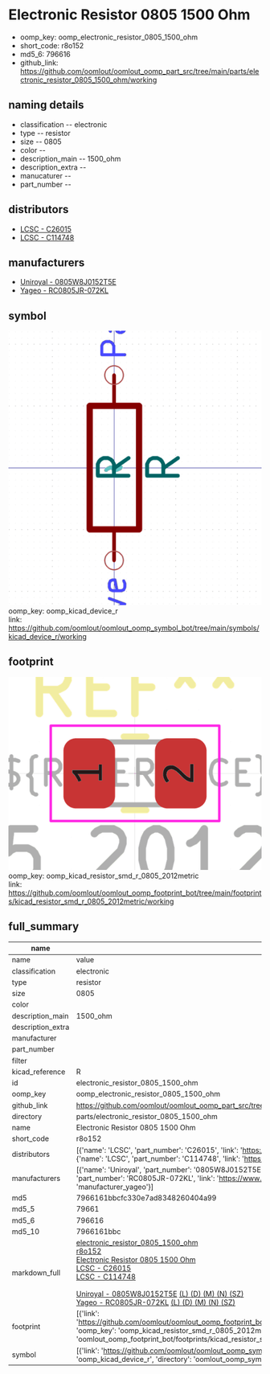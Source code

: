 # Electronic Resistor 0805 1500 Ohm

  
* oomp_key: oomp_electronic_resistor_0805_1500_ohm 
* short_code: r8o152
* md5_6: 796616  
* github_link: https://github.com/oomlout/oomlout_oomp_part_src/tree/main/parts/electronic_resistor_0805_1500_ohm/working  
## naming details
* classification -- electronic
* type -- resistor
* size -- 0805
* color -- 
* description_main -- 1500_ohm
* description_extra -- 
* manucaturer -- 
* part_number -- 

## distributors
* [LCSC - C26015](https://lcsc.com/product-detail/C26015.html)  
* [LCSC - C114748](https://lcsc.com/product-detail/C114748.html)  

## manufacturers
* [Uniroyal - 0805W8J0152T5E]()  
* [Yageo - RC0805JR-072KL](https://www.yageo.com/en/Chart/Download/pdf/RC0805JR-072KL)  

## symbol

![](symbol/0/working/working_600.png)  
oomp_key: oomp_kicad_device_r  
link: https://github.com/oomlout/oomlout_oomp_symbol_bot/tree/main/symbols/kicad_device_r/working  

## footprint

![](footprint/0/working/working_600.png)  
oomp_key: oomp_kicad_resistor_smd_r_0805_2012metric  
link: https://github.com/oomlout/oomlout_oomp_footprint_bot/tree/main/footprints/kicad_resistor_smd_r_0805_2012metric/working  

## full_summary
| name | value | 
| --- | --- | 
| name | value | 
| classification | electronic | 
| type | resistor | 
| size | 0805 | 
| color |  | 
| description_main | 1500_ohm | 
| description_extra |  | 
| manufacturer |  | 
| part_number |  | 
| filter |  | 
| kicad_reference | R | 
| id | electronic_resistor_0805_1500_ohm | 
| oomp_key | oomp_electronic_resistor_0805_1500_ohm | 
| github_link | https://github.com/oomlout/oomlout_oomp_part_src/tree/main/parts/electronic_resistor_0805_1500_ohm/working | 
| directory | parts/electronic_resistor_0805_1500_ohm | 
| name | Electronic Resistor 0805 1500 Ohm | 
| short_code | r8o152 | 
| distributors | [{'name': 'LCSC', 'part_number': 'C26015', 'link': 'https://lcsc.com/product-detail/C26015.html', 'id': 'distributor_lcsc'}, {'name': 'LCSC', 'part_number': 'C114748', 'link': 'https://lcsc.com/product-detail/C114748.html', 'id': 'distributor_lcsc'}] | 
| manufacturers | [{'name': 'Uniroyal', 'part_number': '0805W8J0152T5E', 'link': '', 'id': 'manufacturer_uniroyal'}, {'name': 'Yageo', 'part_number': 'RC0805JR-072KL', 'link': 'https://www.yageo.com/en/Chart/Download/pdf/RC0805JR-072KL', 'id': 'manufacturer_yageo'}] | 
| md5 | 7966161bbcfc330e7ad8348260404a99 | 
| md5_5 | 79661 | 
| md5_6 | 796616 | 
| md5_10 | 7966161bbc | 
| markdown_full | [electronic_resistor_0805_1500_ohm](https://github.com/oomlout/oomlout_oomp_part_src/tree/main/parts/electronic_resistor_0805_1500_ohm/working)<br>[r8o152](https://github.com/oomlout/oomlout_oomp_part_src/tree/main/parts/electronic_resistor_0805_1500_ohm/working)<br>[Electronic Resistor 0805 1500 Ohm](https://github.com/oomlout/oomlout_oomp_part_src/tree/main/parts/electronic_resistor_0805_1500_ohm/working)<br>[LCSC - C26015<br>](https://lcsc.com/product-detail/C26015.html)[LCSC - C114748<br>](https://lcsc.com/product-detail/C114748.html)<br>[Uniroyal - 0805W8J0152T5E]() [(L)  ](https://www.lcsc.com/search?q=0805W8J0152T5E)[(D)  ](https://www.digikey.com/en/products?,keywords=0805W8J0152T5E)[(M)  ](https://www.mouser.com/Search/Refine?Keyword=0805W8J0152T5E)[(N)  ](https://www.newark.com/search?st=0805W8J0152T5E)[(SZ)  ](https://so.szlcsc.com/global.html?k=0805W8J0152T5E)<br>[Yageo - RC0805JR-072KL](https://www.yageo.com/en/Chart/Download/pdf/RC0805JR-072KL) [(L)  ](https://www.lcsc.com/search?q=RC0805JR-072KL)[(D)  ](https://www.digikey.com/en/products?,keywords=RC0805JR-072KL)[(M)  ](https://www.mouser.com/Search/Refine?Keyword=RC0805JR-072KL)[(N)  ](https://www.newark.com/search?st=RC0805JR-072KL)[(SZ)  ](https://so.szlcsc.com/global.html?k=RC0805JR-072KL)<br> | 
| footprint | [{'link': 'https://github.com/oomlout/oomlout_oomp_footprint_bot/tree/main/foootprntss/kicad_resistor_smd_r_0805_2012metric', 'oomp_key': 'oomp_kicad_resistor_smd_r_0805_2012metric', 'directory': 'oomlout_oomp_footprint_bot/footprints/kicad_resistor_smd_r_0805_2012metric//working/working.kicad_mod'}] | 
| symbol | [{'link': 'https://github.com/oomlout/oomlout_oomp_symbol_bot/tree/main/symbols/kicad_device_r', 'oomp_key': 'oomp_kicad_device_r', 'directory': 'oomlout_oomp_symbol_bot/symbols/kicad_device_r//working/working.kicad_sym'}] | 
